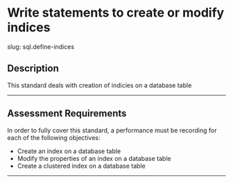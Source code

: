 # Write statements to create or modify indices

slug: sql.define-indices

## Description
This standard deals with creation of indicies on a database table

---
## Assessment Requirements
In order to fully cover this standard, a performance must be recording for each of the following objectives:

- Create an index on a database table
- Modify the properties of an index on a database table
- Create a clustered index on a database table

---
